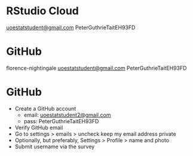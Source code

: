 # RStudio Cloud

uoestatstudent@gmail.com
PeterGuthrieTaitEH93FD

# GitHub

florence-nightingale
uoestatstudent@gmail.com
PeterGuthrieTaitEH93FD

# GitHub

- Create a GitHub account
	- email: uoestatstudent2@gmail.com
	- pass: PeterGuthrieTaitEH93FD
- Verify GitHub email
- Go to settings > emails > uncheck keep my email address private
- Optionally, but preferably, Settings > Profile > name and photo
- Submit username via the survey
